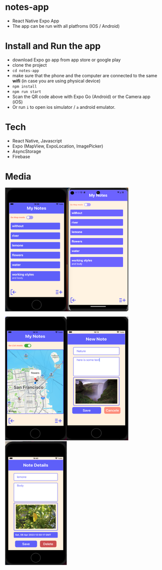 # notes-app
- React Native Expo App
- The app can be run with all platfroms (IOS / Android)

# Install and Run the app
- download Expo go app from app store or google play
- clone the project
- `cd notes-app`
- make sure that the phone and the computer are connected to the same **wifi** (in case you are using physical device)
- `npm install`
- `npm run start`
- Scan the QR code above with Expo Go (Android) or the Camera app (iOS)
- Or run `i` to open ios simulator / `a` android emulator. 


# Tech
- React Native, Javascript
- Expo (MapView, ExpoLocation, ImagePicker)
- AsyncStorage
- Firebase

# Media
<img src="assets/readmeAssets/IOS-HomeScreen.png" width="200" height="400" ><img src="assets/readmeAssets/Android-HomeScreen.png" width="200" height="400" >

<img src="assets/readmeAssets/IOS-MapMode.png" width="200" height="400" ><img src="assets/readmeAssets/IOS-AddNoteScreen.png" width="200" height="400" ><img src="assets/readmeAssets/IOS-NoteScreen.png" width="200" height="400" >
